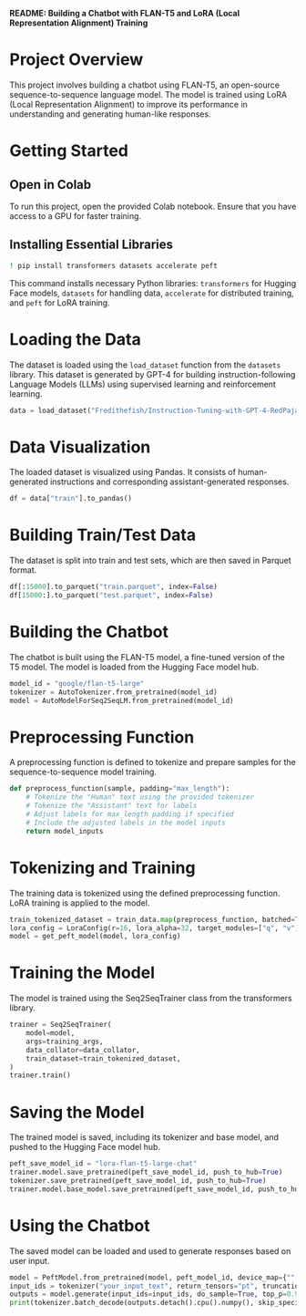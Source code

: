 **README: Building a Chatbot with FLAN-T5 and LoRA (Local Representation Alignment) Training**

# Project Overview

This project involves building a chatbot using FLAN-T5, an open-source sequence-to-sequence language model. The model is trained using LoRA (Local Representation Alignment) to improve its performance in understanding and generating human-like responses.

# Getting Started

## Open in Colab

To run this project, open the provided Colab notebook. Ensure that you have access to a GPU for faster training.

## Installing Essential Libraries

```bash
! pip install transformers datasets accelerate peft
```

This command installs necessary Python libraries: `transformers` for Hugging Face models, `datasets` for handling data, `accelerate` for distributed training, and `peft` for LoRA training.

# Loading the Data

The dataset is loaded using the `load_dataset` function from the `datasets` library. This dataset is generated by GPT-4 for building instruction-following Language Models (LLMs) using supervised learning and reinforcement learning.

```python
data = load_dataset("Fredithefish/Instruction-Tuning-with-GPT-4-RedPajama-Chat")
```

# Data Visualization

The loaded dataset is visualized using Pandas. It consists of human-generated instructions and corresponding assistant-generated responses.

```python
df = data["train"].to_pandas()
```

# Building Train/Test Data

The dataset is split into train and test sets, which are then saved in Parquet format.

```python
df[:15000].to_parquet("train.parquet", index=False)
df[15000:].to_parquet("test.parquet", index=False)
```

# Building the Chatbot

The chatbot is built using the FLAN-T5 model, a fine-tuned version of the T5 model. The model is loaded from the Hugging Face model hub.

```python
model_id = "google/flan-t5-large"
tokenizer = AutoTokenizer.from_pretrained(model_id)
model = AutoModelForSeq2SeqLM.from_pretrained(model_id)
```

# Preprocessing Function

A preprocessing function is defined to tokenize and prepare samples for the sequence-to-sequence model training.

```python
def preprocess_function(sample, padding="max_length"):
    # Tokenize the "Human" text using the provided tokenizer
    # Tokenize the "Assistant" text for labels
    # Adjust labels for max_length padding if specified
    # Include the adjusted labels in the model inputs
    return model_inputs
```

# Tokenizing and Training

The training data is tokenized using the defined preprocessing function. LoRA training is applied to the model.

```python
train_tokenized_dataset = train_data.map(preprocess_function, batched=True, remove_columns=train_data.column_names)
lora_config = LoraConfig(r=16, lora_alpha=32, target_modules=["q", "v"], lora_dropout=0.1, bias="none", task_type=TaskType.SEQ_2_SEQ_LM)
model = get_peft_model(model, lora_config)
```

# Training the Model

The model is trained using the Seq2SeqTrainer class from the transformers library.

```python
trainer = Seq2SeqTrainer(
    model=model,
    args=training_args,
    data_collator=data_collator,
    train_dataset=train_tokenized_dataset,
)
trainer.train()
```

# Saving the Model

The trained model is saved, including its tokenizer and base model, and pushed to the Hugging Face model hub.

```python
peft_save_model_id = "lora-flan-t5-large-chat"
trainer.model.save_pretrained(peft_save_model_id, push_to_hub=True)
tokenizer.save_pretrained(peft_save_model_id, push_to_hub=True)
trainer.model.base_model.save_pretrained(peft_save_model_id, push_to_hub=True)
```

# Using the Chatbot

The saved model can be loaded and used to generate responses based on user input.

```python
model = PeftModel.from_pretrained(model, peft_model_id, device_map={"":0}).cuda()
input_ids = tokenizer("your_input_text", return_tensors="pt", truncation=True, max_length=256).input_ids.cuda()
outputs = model.generate(input_ids=input_ids, do_sample=True, top_p=0.9, max_length=256)
print(tokenizer.batch_decode(outputs.detach().cpu().numpy(), skip_special_tokens=True)[0])
```

